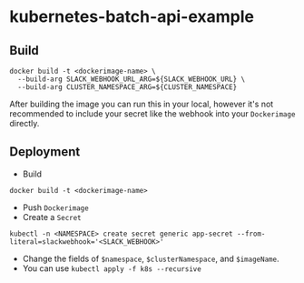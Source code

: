 # kubernetes-batch-api-example

## Build

```aidl
docker build -t <dockerimage-name> \
  --build-arg SLACK_WEBHOOK_URL_ARG=${SLACK_WEBHOOK_URL} \
  --build-arg CLUSTER_NAMESPACE_ARG=${CLUSTER_NAMESPACE}
```

After building the image you can run this in your local, however
it's not recommended to include your secret like the webhook into
your `Dockerimage` directly. 

## Deployment

- Build
```
docker build -t <dockerimage-name>
```
- Push `Dockerimage`
- Create a `Secret`
```
kubectl -n <NAMESPACE> create secret generic app-secret --from-literal=slackwebhook='<SLACK_WEBHOOK>'
```
- Change the fields of `$namespace`, `$clusterNamespace`, and `$imageName`.
- You can use `kubectl apply -f k8s --recursive`

